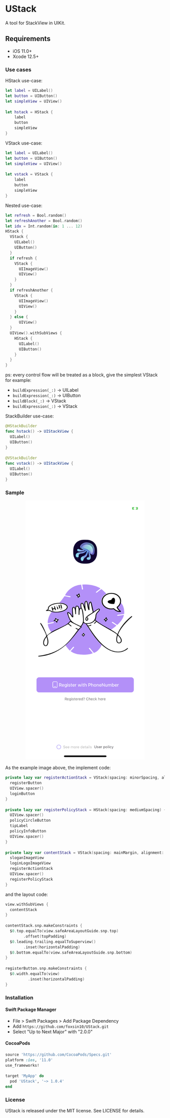 # UStack

A tool for StackView in UIKit.

## Requirements

- iOS 11.0+
- Xcode 12.5+

### Use cases

HStack use-case:

```swift
let label = UILabel()
let button = UIButton()
let simpleView = UIView()

let hstack = HStack {
    label
    button
    simpleView
}
```

VStack use-case:

```swift
let label = UILabel()
let button = UIButton()
let simpleView = UIView()

let vstack = VStack {
    label
    button
    simpleView
}
```

Nested use-case:

```swift
let refresh = Bool.random()
let refreshAnother = Bool.random()
let idx = Int.random(in: 1 ... 12)
HStack {
  VStack {
    UILabel()
    UIButton()
  }
  if refresh {
    VStack {
      UIImageView()
      UIView()
    }
  }
  if refreshAnother {
    VStack {
      UIImageView()
      UIView()
    }
  } else {
      UIView()
  }
  UIView().withSubViews {
    HStack {
      UILabel()
      UIButton()
    }
  }
}
```

ps: every control flow will be treated as a block, give the simplest VStack for example:

- `buildExpression(_:)` -> UILabel
- `buildExpression(_:)` -> UIButton
- `buildBlock(_:)` -> VStack
- `buildExpression(_:)` -> VStack

StackBuilder use-case:

```swift
@HStackBuilder
func hstack() -> UIStackView {
  UILabel()
  UIButton()
}

@VStackBuilder
func vstack() -> UIStackView {
  UILabel()
  UIButton()
}
```

### Sample

<p align="center">
<img src="https://raw.githubusercontent.com/foxsin10/UStack/master/images/UStackSample.png" alt="UStack" title="UStack" width="377"/>
</p>

As the example image above, the implement code:

```swift
private lazy var registerActionStack = VStack(spacing: minorSpacing, alignment: .fill) {
  registerButton
  UIView.spacer()
  loginButton
}

private lazy var registerPolicyStack = HStack(spacing: mediumSpacing) {
  UIView.spacer()
  policyCircleButton
  tipLabel
  policyInfoButton
  UIView.spacer()
}

private lazy var contentStack = VStack(spacing: mainMargin, alignment: .center) {
  sloganImageView
  loginLogoImageView
  registerActionStack
  UIView.spacer()
  registerPolicyStack
}
```

and the layout code:

```swift
view.withSubViews {
  contentStack
}

contentStack.snp.makeConstraints {
  $0.top.equalTo(view.safeAreaLayoutGuide.snp.top)
        .offset(topPadding)
  $0.leading.trailing.equalToSuperview()
        .inset(horizontalPadding)
  $0.bottom.equalTo(view.safeAreaLayoutGuide.snp.bottom)
}

registerButton.snp.makeConstraints {
  $0.width.equalTo(view)
          .inset(horizontalPadding)
}
```

### Installation

#### Swift Package Manager

- File > Swift Packages > Add Package Dependency
- Add `https://github.com/foxsin10/UStack.git`
- Select "Up to Next Major" with "2.0.0"

#### CocoaPods

```ruby
source 'https://github.com/CocoaPods/Specs.git'
platform :ios, '11.0'
use_frameworks!

target 'MyApp' do
  pod 'UStack', '~> 1.0.4'
end
```

### License

UStack is released under the MIT license. See LICENSE for details.
